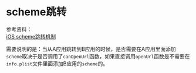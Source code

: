 # scheme跳转

参考资料：  
[iOS scheme跳转机制](https://www.jianshu.com/p/138b44833cda)  

需要说明的是：当从A应用跳转到B应用的时候，是否需要在A应用里面添加`scheme`取决于是否调用了`canOpenUrl`函数，如果直接调用`openUrl`函数是不需要在`info.plist`文件里面添加B应用的`scheme`的。


